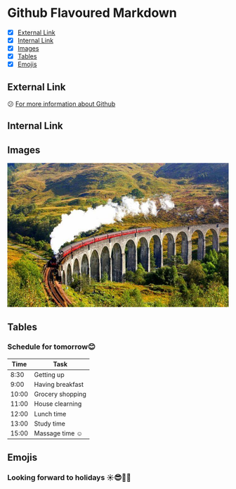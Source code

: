 # Github Flavoured Markdown
- [X] [External Link](#external-link)
- [x] [Internal Link](#internal-link)
- [x] [Images](#images)
- [X] [Tables](#table)
- [x] [Emojis](#emojis)

## External Link 
:confused: [For more information about Github](https://help.github.com/en)

## Internal Link  
## Images 
![My favourite photo](/img/train-journeys.jpg)

## Tables
### Schedule for tomorrow:blush:

| Time  | Task |
| --- | ----------- |
| 8:30  | Getting up |
| 9:00  | Having breakfast |
| 10:00 | Grocery shopping |
| 11:00 | House clearning |
| 12:00 | Lunch time |
| 13:00 | Study time |
| 15:00 | Massage time :relaxed:|

## Emojis
### Looking forward to holidays :sunny::sunglasses::car::tada:



